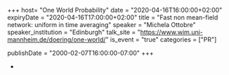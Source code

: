 +++
  host= "One World Probability"
  date = "2020-04-16T16:00:00+02:00"
  expiryDate = "2020-04-16T17:00:00+02:00"
  title = "Fast non mean-field network: uniform in time averaging"
  speaker = "Michela Ottobre"
  speaker_institution = "Edinburgh"
  talk_site = "https://www.wim.uni-mannheim.de/doering/one-world/"
  is_event = "true"
  categories = ["PR"]

  publishDate = "2000-02-07T16:00:00-07:00"
+++

-